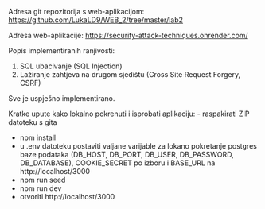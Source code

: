 Adresa git repozitorija s web-aplikacijom: https://github.com/LukaLD9/WEB_2/tree/master/lab2

Adresa web-aplikacije: https://security-attack-techniques.onrender.com/

Popis implementiranih ranjivosti:
   1. SQL ubacivanje (SQL Injection)
   2. Lažiranje zahtjeva na drugom sjedištu (Cross Site Request Forgery, CSRF)
      
Sve je uspješno implementirano.
      
Kratke upute kako lokalno pokrenuti i isprobati aplikaciju:
	- raspakirati ZIP datoteku s gita
   - npm install
   - u .env datoteku postaviti valjane varijable za lokano pokretanje postgres baze podataka (DB_HOST, DB_PORT, DB_USER, DB_PASSWORD, DB_DATABASE),
		COOKIE_SECRET po izboru i BASE_URL na http://localhost/3000
   - npm run seed
   - npm run dev
   - otvoriti http://localhost/3000